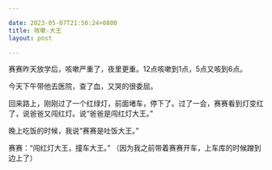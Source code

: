 ```yaml
---

date: 2023-05-07T21:50:24+0800
title: 咳嗽-大王
layout: post

---
```


赛赛昨天放学后，咳嗽严重了，夜里更重。12点咳嗽到1点，5点又咳到6点。

今天下午带他去医院，查了血，又哭的很委屈。

回来路上，刚刚过了一个红绿灯，前面堵车，停下了。过了一会，赛赛看到灯变红了，说爸爸又闯红灯。说“爸爸是闯红灯大王。”

晚上吃饭的时候，我说“赛赛是吐饭大王。”

赛赛：“闯红灯大王，撞车大王。” （因为我之前带着赛赛开车，上车库的时候蹭到边上了）
